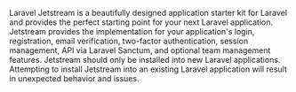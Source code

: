 Laravel Jetstream is a beautifully designed application starter kit for Laravel and provides the perfect starting point for your next Laravel application. Jetstream provides the implementation for your application's login, registration, email verification, two-factor authentication, session management, API via Laravel Sanctum, and optional team management features. Jetstream should only be installed into new Laravel applications. Attempting to install Jetstream into an existing Laravel application will result in unexpected behavior and issues.
